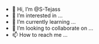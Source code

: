 - 👋 Hi, I’m @S-Tejass
- 👀 I’m interested in ...
- 🌱 I’m currently learning ...
- 💞️ I’m looking to collaborate on ...
- 📫 How to reach me ...

<!---
S-Tejass/S-Tejass is a ✨ special ✨ repository because its `README.md` (this file) appears on your GitHub profile.
You can click the Preview link to take a look at your changes.
--->
